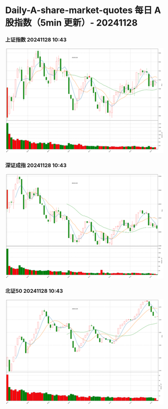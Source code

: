 
# Daily-A-share-market-quotes 每日 A 股指数（5min 更新）- 20241128

### 上证指数 20241128 10:43
![](./fig/2024/11/20241128-sh000001.png)

### 深证成指 20241128 10:43
![](./fig/2024/11/20241128-sz399001.png)

### 北证50 20241128 10:43
![](./fig/2024/11/20241128-bj899050.png)

